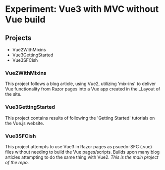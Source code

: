 # Experiment: Vue3 with MVC without Vue build #
## Projects ##
- Vue2WithMixins
- Vue3GettingStarted
- Vue3SFCish

### Vue2WithMixins ###
This project follows a blog article, using Vue2, utilizing 'mix-ins' to deliver Vue functionality from Razor pages into a Vue app created in the _Layout of the site.

### Vue3GettingStarted ###
This project contains results of following the 'Getting Started' tutorials on the Vue.js website.

### Vue3SFCish ###
This project attempts to use Vue3 in Razor pages as psuedo-SFC (.vue) files without needing to build the Vue pages/scripts.
Builds upon many blog articles attempting to do the same thing with Vue2.
*This is the main project of the repo.*
